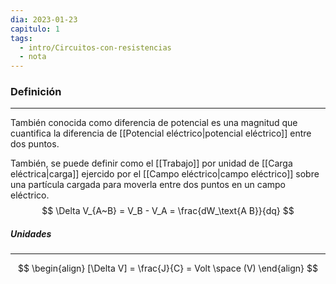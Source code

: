 ```yaml
---
dia: 2023-01-23
capitulo: 1
tags:
  - intro/Circuitos-con-resistencias
  - nota
---
```

### Definición
---
También conocida como diferencia de potencial es una magnitud que cuantifica la diferencia de [[Potencial eléctrico|potencial eléctrico]] entre dos puntos. 

También, se puede definir como el [[Trabajo]] por unidad de [[Carga eléctrica|carga]] ejercido por el [[Campo eléctrico|campo eléctrico]] sobre una partícula cargada para moverla entre dos puntos en un campo eléctrico.
$$
\Delta V_{A~B} = V_B - V_A = \frac{dW_\text{A B}}{dq}
$$

##### Unidades
---
$$
\begin{align}
[\Delta V] = \frac{J}{C} = Volt \space (V)
\end{align}
$$
